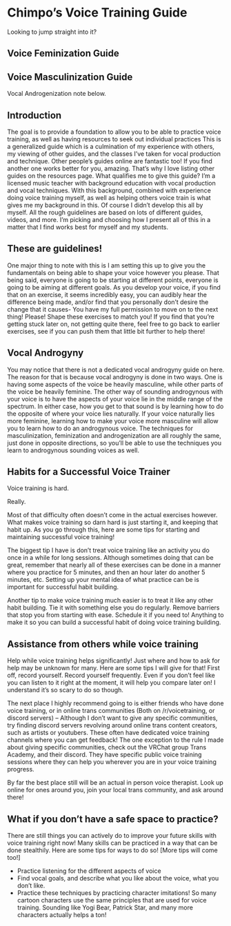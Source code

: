 # Chimpo’s Voice Training Guide

Looking to jump straight into it?
## Voice Feminization Guide
## Voice Masculinization Guide

Vocal Androgenization note below.

## Introduction


The goal is to provide a foundation to allow you to be able to practice voice training, as well as having resources to seek out individual practices
This is a generalized guide which is a culmination of my experience with others, my viewing of other guides, and the classes I’ve taken for vocal production and technique. Other people’s guides online are fantastic too! If you find another one works better for you, amazing. That’s why I love listing other guides on the resources page.
What qualifies me to give this guide? I’m a licensed music teacher with background education with vocal production and vocal techniques. With this background, combined with experience doing voice training myself, as well as helping others voice train is what gives me my background in this. Of course I didn’t develop this all by myself. All the rough guidelines are based on lots of different guides, videos, and more. I’m picking and choosing how I present all of this in a matter that I find works best for myself and my students.

## These are guidelines!

One major thing to note with this is I am setting this up to give you the fundamentals on being able to shape your voice however you please. That being said, everyone is going to be starting at different points, everyone is going to be aiming at different goals. As you develop your voice, if you find that on an exercise, it seems incredibly easy, you can audibly hear the difference being made, and/or find that you personally don’t desire the change that it causes- You have my full permission to move on to the next thing! Please! Shape these exercises to match you! If you find that you’re getting stuck later on, not getting quite there, feel free to go back to earlier exercises, see if you can push them that little bit further to help there!

## Vocal Androgyny

You may notice that there is not a dedicated vocal androgyny guide on here. The reason for that is because vocal androgyny is done in two ways. One is having some aspects of the voice be heavily masculine, while other parts of the voice be heavily feminine. The other way of sounding androgynous with your voice is to have the aspects of your voice lie in the middle range of the spectrum. In either case, how you get to that sound is by learning how to do the opposite of where your voice lies naturally. If your voice naturally lies more feminine, learning how to make your voice more masculine will allow you to learn how to do an androgynous voice. The techniques for masculinization, feminization and androgenization are all roughly the same, just done in opposite directions, so you’ll be able to use the techniques you learn to androgynous sounding voices as well.

## Habits for a Successful Voice Trainer

Voice training is hard.

Really.

Most of that difficulty often doesn’t come in the actual exercises however. What makes voice training so darn hard is just starting it, and keeping that habit up. As you go through this, here are some tips for starting and maintaining successful voice training!

The biggest tip I have is don’t treat voice training like an activity you do once in a while for long sessions. Although sometimes doing that can be great, remember that nearly all of these exercises can be done in a manner where you practice for 5 minutes, and then an hour later do another 5 minutes, etc. Setting up your mental idea of what practice can be is important for successful habit building.

Another tip to make voice training much easier is to treat it like any other habit building. Tie it with something else you do regularly. Remove barriers that stop you from starting with ease. Schedule it if you need to! Anything to make it so you can build a successful habit of doing voice training building.

## Assistance from others while voice training

Help while voice training helps significantly! Just where and how to ask for help may be unknown for many. Here are some tips I will give for that! First off, record yourself. Record yourself frequently. Even if you don’t feel like you can listen to it right at the moment, it will help you compare later on! I understand it’s so scary to do so though.

The next place I highly recommend going to is either friends who have done voice training, or in online trans communities (Both on /r/voicetraining, or discord servers) – Although I don’t want to give any specific communities, try finding discord servers revolving around online trans content creators, such as artists or youtubers. These often have dedicated voice training channels where you can get feedback! The one exception to the rule I made about giving specific communities, check out the VRChat group Trans Academy, and their discord. They have specific public voice training sessions where they can help you wherever you are in your voice training progress.

By far the best place still will be an actual in person voice therapist. Look up online for ones around you, join your local trans community, and ask around there! 

## What if you don’t have a safe space to practice?

There are still things you can actively do to improve your future skills with voice training right now! Many skills can be practiced in a way that can be done stealthily. Here are some tips for ways to do so! [More tips will come too!]
- Practice listening for the different aspects of voice
- Find vocal goals, and describe what you like about the voice, what you don’t like.
- Practice these techniques by practicing character imitations! So many cartoon characters use the same principles that are used for voice training. Sounding like Yogi Bear, Patrick Star, and many more characters actually helps a ton!
